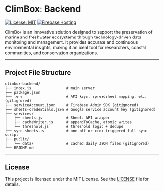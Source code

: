 # ClimBox: Backend
[![License: MIT](https://img.shields.io/badge/License-MIT-yellow.svg)](https://opensource.org/licenses/MIT)
[![Firebase Hosting](https://img.shields.io/badge/Hosted%20on-Firebase-orange?style=flat-square)](https://firebase.google.com/products/hosting)

ClimBox is an innovative solution designed to support the preservation of marine and freshwater ecosystems through technology-driven data monitoring and management. It provides accurate and continuous environmental insights, making it an ideal tool for researchers, coastal communities, and conservation organizations.

---

## Project File Structure

```
climbox-backend/
├── index.js                # main server
├── package.json
├── .env                    # API keys, spreadsheet mapping, etc. (gitignored)
├── serviceAccount.json     # Firebase Admin SDK (gitignored)
├── sheets-credentials.json # Google service account key (gitignored)
├── services/
│   ├── sheets.js           # Sheets API wrapper
│   ├── cacheWriter.js      # appendToCache, atomic writes
│   └── threshold.js        # threshold logic + dedupe
├── sync-sheets.js          # one-off or cron-triggered full sync script
├── public/
│   └── data/               # cached daily JSON files (gitignored)
└── README.md
```

---

## License

This project is licensed under the MIT License. See the [LICENSE](https://opensource.org/licenses/MIT) file for details.
